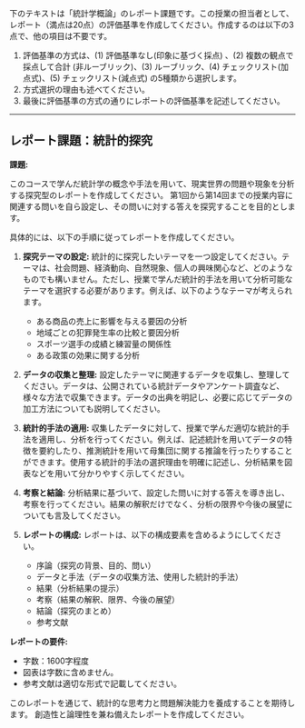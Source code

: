 下のテキストは「統計学概論」のレポート課題です。この授業の担当者として、レポート（満点は20点）の評価基準を作成してください。作成するのは以下の3点で、他の項目は不要です。

1. 評価基準の方式は、(1) 評価基準なし(印象に基づく採点) 、(2) 複数の観点で採点して合計  (非ルーブリック)、(3) ルーブリック、(4) チェックリスト(加点式)、(5) チェックリスト(減点式) の5種類から選択します。
2. 方式選択の理由も述べてください。
3. 最後に評価基準の方式の通りにレポートの評価基準を記述してください。

---------------------------------------
## レポート課題：統計的探究

**課題:**

このコースで学んだ統計学の概念や手法を用いて、現実世界の問題や現象を分析する探究型のレポートを作成してください。  第1回から第14回までの授業内容に関連する問いを自ら設定し、その問いに対する答えを探究することを目的とします。

具体的には、以下の手順に従ってレポートを作成してください。

1. **探究テーマの設定:** 統計的に探究したいテーマを一つ設定してください。テーマは、社会問題、経済動向、自然現象、個人の興味関心など、どのようなものでも構いません。ただし、授業で学んだ統計的手法を用いて分析可能なテーマを選択する必要があります。例えば、以下のようなテーマが考えられます。
    * ある商品の売上に影響を与える要因の分析
    * 地域ごとの犯罪発生率の比較と要因分析
    * スポーツ選手の成績と練習量の関係性
    * ある政策の効果に関する分析


2. **データの収集と整理:** 設定したテーマに関連するデータを収集し、整理してください。データは、公開されている統計データやアンケート調査など、様々な方法で収集できます。データの出典を明記し、必要に応じてデータの加工方法についても説明してください。


3. **統計的手法の適用:** 収集したデータに対して、授業で学んだ適切な統計的手法を適用し、分析を行ってください。例えば、記述統計を用いてデータの特徴を要約したり、推測統計を用いて母集団に関する推論を行ったりすることができます。使用する統計的手法の選択理由を明確に記述し、分析結果を図表などを用いて分かりやすく示してください。


4. **考察と結論:** 分析結果に基づいて、設定した問いに対する答えを導き出し、考察を行ってください。結果の解釈だけでなく、分析の限界や今後の展望についても言及してください。


5. **レポートの構成:** レポートは、以下の構成要素を含めるようにしてください。
    * 序論（探究の背景、目的、問い）
    * データと手法（データの収集方法、使用した統計的手法）
    * 結果（分析結果の提示）
    * 考察（結果の解釈、限界、今後の展望）
    * 結論（探究のまとめ）
    * 参考文献


**レポートの要件:**

* 字数：1600字程度
* 図表は字数に含めません。
* 参考文献は適切な形式で記載してください。


このレポートを通じて、統計的な思考力と問題解決能力を養成することを期待します。 創造性と論理性を兼ね備えたレポートを作成してください。
